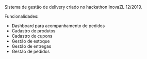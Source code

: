 Sistema de gestão de delivery criado no hackathon InovaZL 12/2019.

Funcionalidades:

- Dashboard para acompanhamento de pedidos
- Cadastro de produtos
- Cadastro de cupons
- Gestão de estoque
- Gestão de entregas
- Gestão de pedidos
